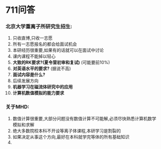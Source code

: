 # 711问答

### 北京大学重离子所研究生招生:

1. 只收直博,只收一志愿
2. 所有一志愿报名的都会给面试机会
3. 本研经历很重要,如果有的话就可以在面试中讨论
4. 课内课程不能掉以轻心
5. **大致的RK要求?(夏令营初审和复试)**
   (可能要前10%)
6.  **对英语水平的要求?**
   (据说不高)
7. **面试内容是什么?**
8. 后续发展方向
9. **机器学习在磁流体研究中的应用**
10. **计算机数值模拟的能力要求**

### 关于MHD:

1. 数值计算很重要,大部分问题没有数值计算不可能解,必须尽快熟悉计算机数学模拟和求解
2. 绝大多数院校本科不开设等离子体课程,本研学习是割裂的
3. 如果决定从事这个方向,最好在本科就学完等体的所有基础知识
4. 

